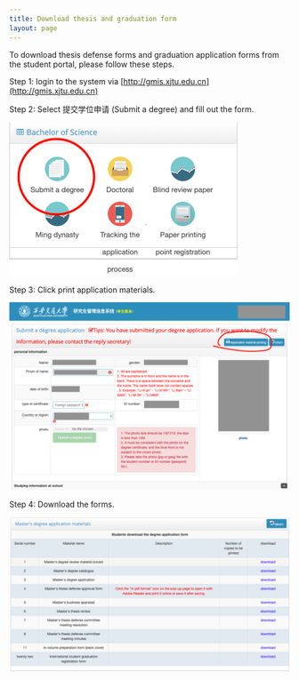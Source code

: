 ```yaml
---
title: Download thesis and graduation form
layout: page
---
```


To download thesis defense forms and graduation application forms from the student portal, please follow these steps. 

Step 1: login to the system via [http://gmis.xjtu.edu.cn](http://gmis.xjtu.edu.cn)

Step 2: Select 提交学位申请 (Submit a degree) and fill out the form. 

![](/assets/img/thesis/submit-a-degree.png)

Step 3: Click print application materials.

![](/assets/img/thesis/application-material-printing.png)

Step 4: Download the forms. 

![](/assets/img/thesis/printing-list.png)